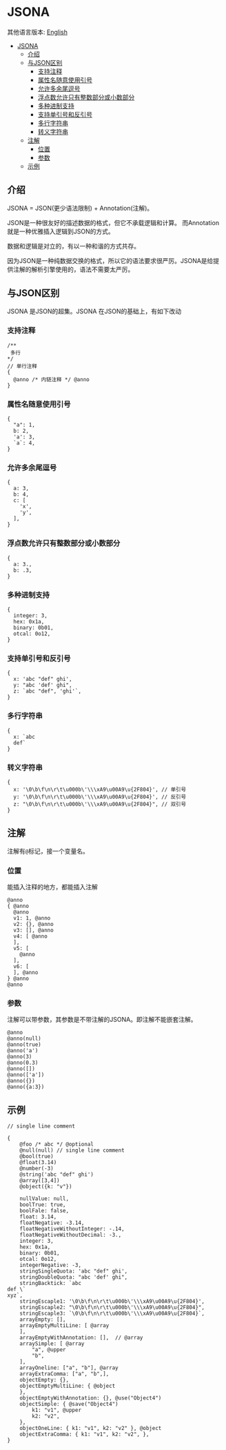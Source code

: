 # JSONA

其他语言版本: [English](./README.md)


- [JSONA](#jsona)
  - [介绍](#介绍)
  - [与JSON区别](#与json区别)
    - [支持注释](#支持注释)
    - [属性名随意使用引号](#属性名随意使用引号)
    - [允许多余尾逗号](#允许多余尾逗号)
    - [浮点数允许只有整数部分或小数部分](#浮点数允许只有整数部分或小数部分)
    - [多种进制支持](#多种进制支持)
    - [支持单引号和反引号](#支持单引号和反引号)
    - [多行字符串](#多行字符串)
    - [转义字符串](#转义字符串)
  - [注解](#注解)
    - [位置](#位置)
    - [参数](#参数)
  - [示例](#示例)

## 介绍

JSONA = JSON(更少语法限制) + Annotation(注解)。

JSON是一种很友好的描述数据的格式，但它不承载逻辑和计算。 而Annotation就是一种优雅插入逻辑到JSON的方式。

数据和逻辑是对立的，有以一种和谐的方式共存。

因为JSON是一种纯数据交换的格式，所以它的语法要求很严厉。JSONA是给提供注解的解析引擎使用的，语法不需要太严厉。


## 与JSON区别

JSONA 是JSON的超集。JSONA 在JSON的基础上，有如下改动

### 支持注释

```
/**
 多行
*/
// 单行注释
{
  @anno /* 内链注释 */ @anno
}
```

### 属性名随意使用引号

```
{
  "a": 1,
  b: 2,
  'a': 3,
  `a`: 4,
}
```

### 允许多余尾逗号

```
{
  a: 3,
  b: 4,
  c: [
    'x',
    'y',
  ],
}
```

### 浮点数允许只有整数部分或小数部分

```
{
  a: 3.,
  b: .3,
}
```

### 多种进制支持

```
{
  integer: 3,
  hex: 0x1a,
  binary: 0b01,
  otcal: 0o12,
}
```

### 支持单引号和反引号

```
{
  x: 'abc "def" ghi',
  y: "abc 'def' ghi",
  z: `abc "def", 'ghi'`,
}
```


### 多行字符串

```
{
  x: `abc
  def`
}
```

### 转义字符串

```
{
  x: '\0\b\f\n\r\t\u000b\'\\\xA9\u00A9\u{2F804}', // 单引号
  y: '\0\b\f\n\r\t\u000b\'\\\xA9\u00A9\u{2F804}', // 反引号
  z: "\0\b\f\n\r\t\u000b\'\\\xA9\u00A9\u{2F804}", // 双引号
}
```


## 注解

注解有`@`标记，接一个变量名。

### 位置

能插入注释的地方，都能插入注解

```
@anno
{ @anno 
  @anno
  v1: 1, @anno
  v2: {}, @anno
  v3: [], @anno
  v4: [ @anno
  ],
  v5: [
    @anno
  ],
  v6: [
  ], @anno
} @anno
@anno
```

### 参数

注解可以带参数，其参数是不带注解的JSONA。即注解不能嵌套注解。

```
@anno
@anno(null)
@anno(true)
@anno('a')
@anno(3)
@anno(0.3)
@anno([])
@anno(['a'])
@anno({})
@anno({a:3})
```

## 示例

```
// single line comment

{
    @foo /* abc */ @optional
    @null(null) // single line comment
    @bool(true)
    @float(3.14)
    @number(-3)
    @string('abc "def" ghi')
    @array([3,4])
    @object({k: "v"})

    nullValue: null,
    boolTrue: true,
    boolFale: false,
    float: 3.14,
    floatNegative: -3.14,
    floatNegativeWithoutInteger: -.14,
    floatNegativeWithoutDecimal: -3.,
    integer: 3,
    hex: 0x1a,
    binary: 0b01,
    otcal: 0o12,
    integerNegative: -3,
    stringSingleQuota: 'abc "def" ghi',
    stringDoubleQuota: "abc 'def' ghi",
    stringBacktick: `abc
def \`
xyz`,
    stringEscaple1: '\0\b\f\n\r\t\u000b\'\\\xA9\u00A9\u{2F804}',
    stringEscaple2: "\0\b\f\n\r\t\u000b\'\\\xA9\u00A9\u{2F804}",
    stringEscaple3: `\0\b\f\n\r\t\u000b\'\\\xA9\u00A9\u{2F804}`,
    arrayEmpty: [], 
    arrayEmptyMultiLine: [ @array
    ],
    arrayEmptyWithAnnotation: [],  // @array
    arraySimple: [ @array
        "a", @upper
        "b",
    ],
    arrayOneline: ["a", "b"], @array
    arrayExtraComma: ["a", "b",],
    objectEmpty: {},
    objectEmptyMultiLine: { @object
    },
    objectEmptyWithAnnotation: {}, @use("Object4")
    objectSimple: { @save("Object4")
        k1: "v1", @upper
        k2: "v2",
    },
    objectOneLine: { k1: "v1", k2: "v2" }, @object
    objectExtraComma: { k1: "v1", k2: "v2", },
}

```